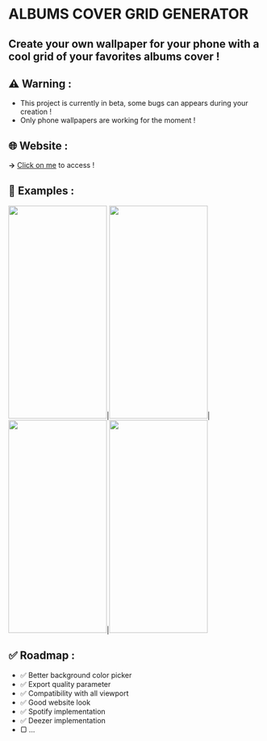 # ALBUMS COVER GRID GENERATOR

## Create your own wallpaper for your phone with a cool grid of your favorites albums cover !


## ⚠️ **Warning** :
  - This project is currently in beta, some bugs can appears during your creation !
  - Only phone wallpapers are working for the moment !

## 🌐 **Website** :
  **→** [Click on me](https://aube33.github.io) to access !

## 📱 **Examples** :
<img src="https://github.com/Aube33/Aube33.github.io/blob/main/illustrations/gridcover.png?raw=true" width="195" height="422"/>|<img src="https://github.com/Aube33/Aube33.github.io/blob/main/illustrations/gridcover-2.png?raw=true" width="195" height="422"/>|<img src="https://github.com/Aube33/Aube33.github.io/blob/main/illustrations/gridcover-3.png?raw=true" width="195" height="422"/>|<img src="https://github.com/Aube33/Aube33.github.io/blob/main/illustrations/gridcover-4.png?raw=true" width="195" height="422"/>


## ✅ **Roadmap** :
  - ✅ Better background color picker
  - ✅ Export quality parameter
  - ✅ Compatibility with all viewport
  - ✅ Good website look
  - ✅ Spotify implementation
  - ✅ Deezer implementation
  - ▢ ...
